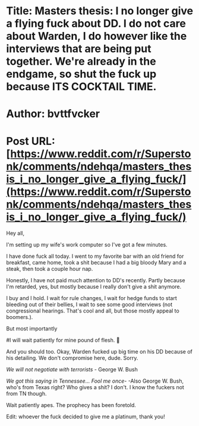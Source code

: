# Title: Masters thesis: I no longer give a flying fuck about DD. I do not care about Warden, I do however like the interviews that are being put together. We're already in the endgame, so shut the fuck up because ITS COCKTAIL TIME.
# Author: bvttfvcker
# Post URL: [https://www.reddit.com/r/Superstonk/comments/ndehqa/masters_thesis_i_no_longer_give_a_flying_fuck/](https://www.reddit.com/r/Superstonk/comments/ndehqa/masters_thesis_i_no_longer_give_a_flying_fuck/)


Hey all,

I'm setting up my wife's work computer so I've got a few minutes.

I have done fuck all today. I went to my favorite bar with an old friend for breakfast, came home, took a shit because I had a big bloody Mary and a steak, then took a couple hour nap.

Honestly, I have not paid much attention to DD's recently. Partly because I'm retarded, yes, but mostly because I really don't give a shit anymore.

I buy and I hold. I wait for rule changes, I wait for hedge funds to start bleeding out of their bellies, I wait to see some good interviews (not congressional hearings. That's cool and all, but those mostly appeal to boomers.).

But most importantly

#I will wait patiently for mine pound of flesh. 👹

And you should too. Okay, Warden fucked up big time on his DD because of his detailing. We don't compromise here, dude. Sorry.

*We will not negotiate with terrorists* - George W. Bush

*We got this saying in Tennessee... Fool me once-* -Also George W. Bush, who's from Texas right? Who gives a shit? I don't. I know the fuckers not from TN though.

Wait patiently apes. The prophecy has been foretold.

Edit: whoever the fuck decided to give me a platinum, thank you!